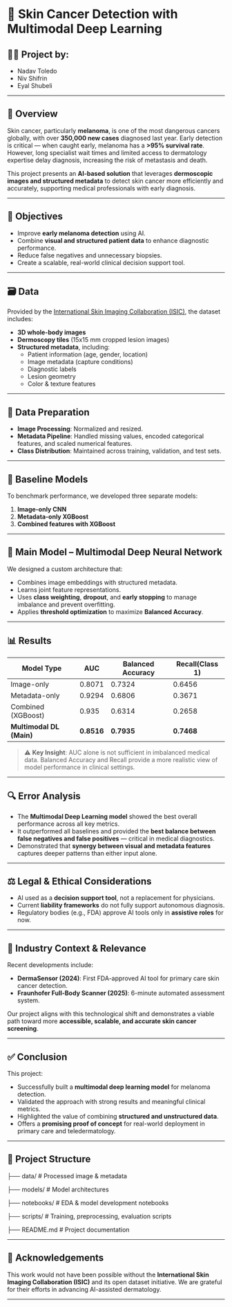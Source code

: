 # 🧠 Skin Cancer Detection with Multimodal Deep Learning

## 👨‍🔬 Project by:
- Nadav Toledo  
- Niv Shifrin  
- Eyal Shubeli  

---

## 📌 Overview

Skin cancer, particularly **melanoma**, is one of the most dangerous cancers globally, with over **350,000 new cases** diagnosed last year. Early detection is critical — when caught early, melanoma has a **>95% survival rate**. However, long specialist wait times and limited access to dermatology expertise delay diagnosis, increasing the risk of metastasis and death.

This project presents an **AI-based solution** that leverages **dermoscopic images and structured metadata** to detect skin cancer more efficiently and accurately, supporting medical professionals with early diagnosis.

---

## 🎯 Objectives

- Improve **early melanoma detection** using AI.
- Combine **visual and structured patient data** to enhance diagnostic performance.
- Reduce false negatives and unnecessary biopsies.
- Create a scalable, real-world clinical decision support tool.

---

## 🗃️ Data

Provided by the [International Skin Imaging Collaboration (ISIC)](https://www.isic-archive.com/), the dataset includes:

- **3D whole-body images**
- **Dermoscopy tiles** (15x15 mm cropped lesion images)
- **Structured metadata**, including:
  - Patient information (age, gender, location)
  - Image metadata (capture conditions)
  - Diagnostic labels
  - Lesion geometry
  - Color & texture features

---

## 🔧 Data Preparation

- **Image Processing**: Normalized and resized.
- **Metadata Pipeline**: Handled missing values, encoded categorical features, and scaled numerical features.
- **Class Distribution**: Maintained across training, validation, and test sets.

---

## 🧪 Baseline Models

To benchmark performance, we developed three separate models:
1. **Image-only CNN**
2. **Metadata-only XGBoost**
3. **Combined features with XGBoost**

---

## 🧠 Main Model – Multimodal Deep Neural Network

We designed a custom architecture that:
- Combines image embeddings with structured metadata.
- Learns joint feature representations.
- Uses **class weighting**, **dropout**, and **early stopping** to manage imbalance and prevent overfitting.
- Applies **threshold optimization** to maximize **Balanced Accuracy**.

---

## 📊 Results

| Model Type              | AUC  | Balanced Accuracy | Recall(Class 1) |
|------------------------|------|-------------------|--------|
| Image-only             | 0.8071 | 0.7324              | 0.6456   |
| Metadata-only          | 0.9294 | 0.6806              | 0.3671   |
| Combined (XGBoost)     | 0.935 | 0.6314              | 0.2658   |
| **Multimodal DL (Main)**| **0.8516** | **0.7935**         | **0.7468** |

> ⚠️ **Key Insight**: AUC alone is not sufficient in imbalanced medical data. Balanced Accuracy and Recall provide a more realistic view of model performance in clinical settings.

---

## 🔍 Error Analysis

- The **Multimodal Deep Learning model** showed the best overall performance across all key metrics.
- It outperformed all baselines and provided the **best balance between false negatives and false positives** — critical in medical diagnostics.
- Demonstrated that **synergy between visual and metadata features** captures deeper patterns than either input alone.

---

## ⚖️ Legal & Ethical Considerations

- AI used as a **decision support tool**, not a replacement for physicians.
- Current **liability frameworks** do not fully support autonomous diagnosis.
- Regulatory bodies (e.g., FDA) approve AI tools only in **assistive roles** for now.

---

## 🚀 Industry Context & Relevance

Recent developments include:
- **DermaSensor (2024)**: First FDA-approved AI tool for primary care skin cancer detection.
- **Fraunhofer Full-Body Scanner (2025)**: 6-minute automated assessment system.

Our project aligns with this technological shift and demonstrates a viable path toward more **accessible, scalable, and accurate skin cancer screening**.

---

## ✅ Conclusion

This project:
- Successfully built a **multimodal deep learning model** for melanoma detection.
- Validated the approach with strong results and meaningful clinical metrics.
- Highlighted the value of combining **structured and unstructured data**.
- Offers a **promising proof of concept** for real-world deployment in primary care and teledermatology.

---

## 📂 Project Structure

├── data/ # Processed image & metadata

├── models/ # Model architectures

├── notebooks/ # EDA & model development notebooks

├── scripts/ # Training, preprocessing, evaluation scripts

├── README.md # Project documentation


---

## 🤝 Acknowledgements

This work would not have been possible without the **International Skin Imaging Collaboration (ISIC)** and its open dataset initiative. We are grateful for their efforts in advancing AI-assisted dermatology.

---

